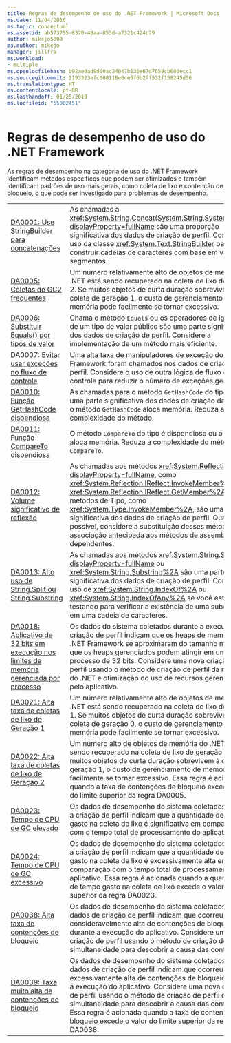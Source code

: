 ```yaml
---
title: Regras de desempenho de uso do .NET Framework | Microsoft Docs
ms.date: 11/04/2016
ms.topic: conceptual
ms.assetid: ab573755-6370-48aa-853d-a7321c424c79
author: mikejo5000
ms.author: mikejo
manager: jillfra
ms.workload:
- multiple
ms.openlocfilehash: b92ae0ad9d60ac24047b136e67d7659cb680ecc1
ms.sourcegitcommit: 2193323efc608118e0ce6f6b2ff532f158245d56
ms.translationtype: HT
ms.contentlocale: pt-BR
ms.lasthandoff: 01/25/2019
ms.locfileid: "55002451"
---
```

# <a name="net-framework-usage-performance-rules"></a>Regras de desempenho de uso do .NET Framework
As regras de desempenho na categoria de uso do .NET Framework identificam métodos específicos que podem ser otimizados e também identificam padrões de uso mais gerais, como coleta de lixo e contenção de bloqueio, o que pode ser investigado para problemas de desempenho.  
  
|||  
|-|-|  
|[DA0001: Use StringBuilder para concatenações](../profiling/da0001-use-stringbuilder-for-concatenations.md)|As chamadas a <xref:System.String.Concat(System.String,System.String)?displayProperty=fullName> são uma proporção significativa dos dados de criação de perfil. Considere o uso da classe <xref:System.Text.StringBuilder> para construir cadeias de caracteres com base em vários segmentos.|  
|[DA0005: Coletas de GC2 frequentes](../profiling/da0005-frequent-gc2-collections.md)|Um número relativamente alto de objetos de memória do .NET está sendo recuperado na coleta de lixo de geração 2. Se muitos objetos de curta duração sobrevivem à coleta de geração 1, o custo de gerenciamento de memória pode facilmente se tornar excessivo.|  
|[DA0006: Substituir Equals() por tipos de valor](../profiling/da0006-override-equals-parens-for-value-types.md)|Chama o método `Equals` ou os operadores de igualdade de um tipo de valor público são uma parte significativa dos dados de criação de perfil. Considere a implementação de um método mais eficiente.|  
|[DA0007: Evitar usar exceções no fluxo de controle](../profiling/da0007-avoid-using-exceptions-for-control-flow.md)|Uma alta taxa de manipuladores de exceção do .NET Framework foram chamados nos dados de criação de perfil. Considere o uso de outra lógica de fluxo de controle para reduzir o número de exceções geradas.|  
|[DA0010: Função GetHashCode dispendiosa](../profiling/da0010-expensive-gethashcode.md)|As chamadas para o método `GetHashCode` do tipo são uma parte significativa dos dados de criação de perfil ou o método `GetHashCode` aloca memória. Reduza a complexidade do método.|  
|[DA0011: Função CompareTo dispendiosa](../profiling/da0011-expensive-compareto.md)|O método `CompareTo` do tipo é dispendioso ou o método aloca memória. Reduza a complexidade do método `CompareTo`.|  
|[DA0012: Volume significativo de reflexão](../profiling/da0012-significant-amount-of-reflection.md)|As chamadas aos métodos <xref:System.Reflection?displayProperty=fullName>, como <xref:System.Reflection.IReflect.InvokeMember%2A> e <xref:System.Reflection.IReflect.GetMember%2A>, ou métodos de Tipo, como <xref:System.Type.InvokeMember%2A>, são uma parte significativa dos dados de criação de perfil. Quando possível, considere a substituição desses métodos pela associação antecipada aos métodos de assemblies dependentes.|  
|[DA0013: Alto uso de String.Split ou String.Substring](../profiling/da0013-high-usage-of-string-split-or-string-substring.md)|As chamadas aos métodos <xref:System.String.Split%2A?displayProperty=fullName> ou <xref:System.String.Substring%2A> são uma parte significativa dos dados de criação de perfil. Considere o uso de <xref:System.String.IndexOf%2A> ou <xref:System.String.IndexOfAny%2A> se você estiver testando para verificar a existência de uma subcadeia em uma cadeia de caracteres.|  
|[DA0018: Aplicativo de 32 bits em execução nos limites de memória gerenciada por processo](../profiling/da0018-32-bit-application-running-at-process-managed-memory-limits.md)|Os dados do sistema coletados durante a execução de criação de perfil indicam que os heaps de memória do .NET Framework se aproximaram do tamanho máximo que os heaps gerenciados podem atingir em um processo de 32 bits. Considere uma nova criação de perfil usando o método de criação de perfil da memória do .NET e otimização do uso de recursos gerenciados pelo aplicativo.|  
|[DA0021: Alta taxa de coletas de lixo de Geração 1](../profiling/da0021-high-rate-of-gen-1-garbage-collections.md)|Um número relativamente alto de objetos de memória do .NET está sendo recuperado na coleta de lixo de geração 1. Se muitos objetos de curta duração sobrevivem à coleta de geração 0, o custo de gerenciamento de memória pode facilmente se tornar excessivo.|  
|[DA0022: Alta taxa de coletas de lixo de Geração 2](../profiling/da0022-high-rate-of-gen-2-garbage-collections.md)|Um número alto de objetos de memória do .NET está sendo recuperado na coleta de lixo de geração 2. Se muitos objetos de curta duração sobrevivem à coleta de geração 1, o custo de gerenciamento de memória pode facilmente se tornar excessivo. Essa regra é acionada quando a taxa de contenções de bloqueio excede o valor do limite superior da regra DA0005.|  
|[DA0023: Tempo de CPU de GC elevado](../profiling/da0023-high-gc-cpu-time.md)|Os dados de desempenho do sistema coletados durante a criação de perfil indicam que a quantidade de tempo gasto na coleta de lixo é significativa em comparação com o tempo total de processamento do aplicativo.|  
|[DA0024: Tempo de CPU de GC excessivo](../profiling/da0024-excessive-gc-cpu-time.md)|Os dados de desempenho do sistema coletados durante a criação de perfil indicam que a quantidade de tempo gasto na coleta de lixo é excessivamente alta em comparação com o tempo total de processamento do aplicativo. Essa regra é acionada quando a quantidade de tempo gasto na coleta de lixo excede o valor do limite superior da regra DA0023.|  
|[DA0038: Alta taxa de contenções de bloqueio](../profiling/da0038-high-rate-of-lock-contentions.md)|Os dados de desempenho do sistema coletados com os dados de criação de perfil indicam que ocorreu uma taxa consideravelmente alta de contenções de bloqueio durante a execução do aplicativo. Considere uma nova criação de perfil usando o método de criação de perfil de simultaneidade para descobrir a causa das contenções.|  
|[DA0039: Taxa muito alta de contenções de bloqueio](../profiling/da0039-very-high-rate-of-lock-contentions.md)|Os dados de desempenho do sistema coletados com os dados de criação de perfil indicam que ocorreu uma taxa excessivamente alta de contenções de bloqueio durante a execução do aplicativo. Considere uma nova criação de perfil usando o método de criação de perfil de simultaneidade para descobrir a causa das contenções. Essa regra é acionada quando a taxa de contenções de bloqueio excede o valor do limite superior da regra DA0038.|